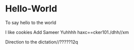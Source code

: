 # Hello-World
To say hello to the world

I like cookies
Add Sameer
Yuhhhh
haxc==cker101./dhh//xm

Direction to the dictation//?????12q
